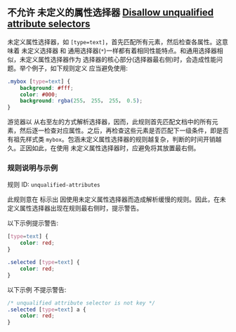 ## 不允许 未定义的属性选择器 [Disallow unqualified attribute selectors](https://github.com/CSSLint/csslint/wiki/Disallow-unqualified-attribute-selectors)

未定义属性选择器，如 `[type=text]`，首先匹配所有元素，然后检查各属性。这意味着 未定义选择器 和 通用选择器(`*`)一样都有着相同性能特点。和通用选择器相似，未定义属性选择器作为 选择器的核心部分(选择器最右侧)时，会造成性能问题。举个例子，如下规则定义 应当避免使用:

```css
.mybox [type=text] {
    background: #fff;
    color: #000;
    background: rgba(255， 255， 255， 0.5);
}
```

游览器以 从右至左的方式解析选择器，因而，此规则首先匹配文档中的所有元素，然后逐一检查对应属性。之后，再检查这些元素是否匹配下一级条件，即是否有祖先样式类 `mybox`。包涵未定义属性选择器的规则越复杂，判断的时间开销越久。正因如此，在使用 未定义属性选择器时，应避免将其放置最右侧。

### 规则说明与示例

规则 ID: `unqualified-attributes`

此规则意在 标示出 因使用未定义属性选择器而造成解析缓慢的规则。因此，在未定义属性选择器出现在规则最右侧时，提示警告。

以下示例提示警告:

```css
[type=text] {
    color: red;
}

.selected [type=text] {
    color: red;
}
```

以下示例 不提示警告:

```css
/* unqualified attribute selector is not key */
.selected [type=text] a {
    color: red;
}
```

